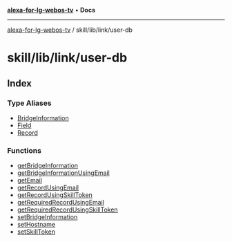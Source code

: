 [**alexa-for-lg-webos-tv**](../../../../README.md) • **Docs**

***

[alexa-for-lg-webos-tv](../../../../modules.md) / skill/lib/link/user-db

# skill/lib/link/user-db

## Index

### Type Aliases

- [BridgeInformation](type-aliases/BridgeInformation.md)
- [Field](type-aliases/Field.md)
- [Record](type-aliases/Record.md)

### Functions

- [getBridgeInformation](functions/getBridgeInformation.md)
- [getBridgeInformationUsingEmail](functions/getBridgeInformationUsingEmail.md)
- [getEmail](functions/getEmail.md)
- [getRecordUsingEmail](functions/getRecordUsingEmail.md)
- [getRecordUsingSkillToken](functions/getRecordUsingSkillToken.md)
- [getRequiredRecordUsingEmail](functions/getRequiredRecordUsingEmail.md)
- [getRequiredRecordUsingSkillToken](functions/getRequiredRecordUsingSkillToken.md)
- [setBridgeInformation](functions/setBridgeInformation.md)
- [setHostname](functions/setHostname.md)
- [setSkillToken](functions/setSkillToken.md)
